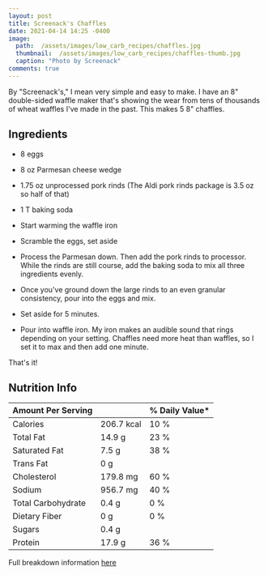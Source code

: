 ```yaml
---
layout: post
title: Screenack's Chaffles
date: 2021-04-14 14:25 -0400 
image: 
  path:  /assets/images/low_carb_recipes/chaffles.jpg
  thumbnail:  /assets/images/low_carb_recipes/chaffles-thumb.jpg
  caption: "Photo by Screenack"
comments: true
---
```


By "Screenack's," I mean very simple and easy to make. I have an 8" double-sided waffle maker that's showing the wear from tens of thousands of wheat waffles I've made in the past. This makes 5 8" chaffles.

## Ingredients
* 8 eggs
* 8 oz Parmesan cheese wedge
* 1.75 oz unprocessed pork rinds (The Aldi pork rinds package is 3.5 oz so half of that)
* 1 T baking soda

* Start warming the waffle iron
* Scramble the eggs, set aside
* Process the Parmesan down. Then add the pork rinds to processor. While the rinds are still course, add the baking soda to mix all three ingredients evenly.
* Once you've ground down the large rinds to an even granular consistency, pour into the eggs and mix.
* Set aside for 5 minutes.
* Pour into waffle iron. My iron makes an audible sound that rings depending on your setting. Chaffles need more heat than waffles, so I set it to max and then add one minute.

That's it!

## Nutrition Info

| Amount Per Serving |            | % Daily Value* |
|--------------------|------------|----------------|
| Calories           | 206.7 kcal | 10 %           |
| Total Fat          | 14.9 g     | 23 %           |
| Saturated Fat      | 7.5 g      | 38 %           |
| Trans Fat          | 0 g        |                |
| Cholesterol        | 179.8 mg   | 60 %           |
| Sodium             | 956.7 mg   | 40 %           |
| Total Carbohydrate | 0.4 g      | 0 %            |
| Dietary Fiber      | 0 g        | 0 %            |
| Sugars             | 0.4 g      |                |
| Protein            | 17.9 g     | 36 %           |

Full breakdown information [here](https://cronometer.com/food.html?food=14979621&amount=1&measure=40823091&labelType=AMERICAN)
